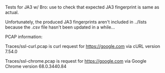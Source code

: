 Tests for JA3 w/ Bro: use to check that expected JA3 fingerprint is same as actual.

Unfortunately, the produced JA3 fingerprints aren't included in ../lists because the .csv file hasn't been updated in a while...


PCAP information:

Traces/ssl-curl.pcap is curl request for https://google.com via cURL version 7.54.0

Traces/ssl-chrome.pcap is request for https://google.com via Google Chrome version 68.0.3440.84


